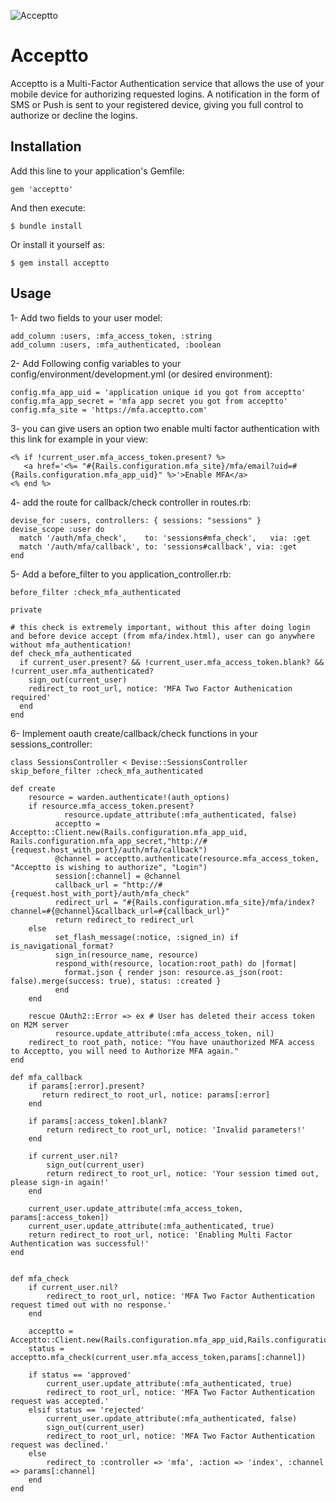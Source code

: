 ![Acceptto](/Acceptto.png "Acceptto")

# Acceptto
Acceptto is a Multi-Factor Authentication service that allows the use of your mobile device for authorizing requested logins. A notification in the form of SMS or Push is sent to your registered device, giving you full control to authorize or decline the logins.

## Installation

Add this line to your application's Gemfile:

    gem 'acceptto'

And then execute:

    $ bundle install

Or install it yourself as:

    $ gem install acceptto

## Usage

1- Add two fields to your user model:

    add_column :users, :mfa_access_token, :string
    add_column :users, :mfa_authenticated, :boolean

2- Add Following config variables to your config/environment/development.yml (or desired environment):

    config.mfa_app_uid = 'application unique id you got from acceptto'
    config.mfa_app_secret = 'mfa app secret you got from acceptto'
    config.mfa_site = 'https://mfa.acceptto.com'

3- you can give users an option two enable multi factor authentication with this link for example in your view:

    <% if !current_user.mfa_access_token.present? %>
       <a href='<%= "#{Rails.configuration.mfa_site}/mfa/email?uid=#{Rails.configuration.mfa_app_uid}" %>'>Enable MFA</a>
    <% end %>

4- add the route for callback/check controller in routes.rb:

    devise_for :users, controllers: { sessions: "sessions" }
    devise_scope :user do
      match '/auth/mfa_check',    to: 'sessions#mfa_check',   via: :get
      match '/auth/mfa/callback', to: 'sessions#callback', via: :get
    end

5- Add a before_filter to you application_controller.rb:

    before_filter :check_mfa_authenticated

    private

    # this check is extremely important, without this after doing login and before device accept (from mfa/index.html), user can go anywhere without mfa_authentication!
    def check_mfa_authenticated
      if current_user.present? && !current_user.mfa_access_token.blank? && !current_user.mfa_authenticated?
        sign_out(current_user)
        redirect_to root_url, notice: 'MFA Two Factor Authenication required'
      end
    end


6- Implement oauth create/callback/check functions in your sessions_controller:

    class SessionsController < Devise::SessionsController
    skip_before_filter :check_mfa_authenticated
    
    def create
        resource = warden.authenticate!(auth_options)
        if resource.mfa_access_token.present?
                resource.update_attribute(:mfa_authenticated, false)
              acceptto = Acceptto::Client.new(Rails.configuration.mfa_app_uid, Rails.configuration.mfa_app_secret,"http://#{request.host_with_port}/auth/mfa/callback")
              @channel = acceptto.authenticate(resource.mfa_access_token, "Acceptto is wishing to authorize", "Login")
              session[:channel] = @channel
              callback_url = "http://#{request.host_with_port}/auth/mfa_check"
              redirect_url = "#{Rails.configuration.mfa_site}/mfa/index?channel=#{@channel}&callback_url=#{callback_url}"
              return redirect_to redirect_url
        else
              set_flash_message(:notice, :signed_in) if is_navigational_format?
              sign_in(resource_name, resource)
              respond_with(resource, location:root_path) do |format|
                format.json { render json: resource.as_json(root: false).merge(success: true), status: :created }
              end
        end
    
        rescue OAuth2::Error => ex # User has deleted their access token on M2M server
              resource.update_attribute(:mfa_access_token, nil)
        redirect_to root_path, notice: "You have unauthorized MFA access to Acceptto, you will need to Authorize MFA again."
    end
    
    def mfa_callback
        if params[:error].present?
           return redirect_to root_url, notice: params[:error]
        end
    
        if params[:access_token].blank?
            return redirect_to root_url, notice: 'Invalid parameters!'
        end
    
        if current_user.nil?
            sign_out(current_user)
            return redirect_to root_url, notice: 'Your session timed out, please sign-in again!'
        end
    
        current_user.update_attribute(:mfa_access_token, params[:access_token])
        current_user.update_attribute(:mfa_authenticated, true)
        return redirect_to root_url, notice: 'Enabling Multi Factor Authentication was successful!'
    end
    
    
    def mfa_check
        if current_user.nil?
            redirect_to root_url, notice: 'MFA Two Factor Authentication request timed out with no response.'
        end
    
        acceptto = Acceptto::Client.new(Rails.configuration.mfa_app_uid,Rails.configuration.mfa_app_secret,Rails.configuration.mfa_call_back_url)
        status = acceptto.mfa_check(current_user.mfa_access_token,params[:channel])
    
        if status == 'approved'
            current_user.update_attribute(:mfa_authenticated, true)
            redirect_to root_url, notice: 'MFA Two Factor Authentication request was accepted.'
        elsif status == 'rejected'
            current_user.update_attribute(:mfa_authenticated, false)
            sign_out(current_user)
            redirect_to root_url, notice: 'MFA Two Factor Authentication request was declined.'
        else
            redirect_to :controller => 'mfa', :action => 'index', :channel => params[:channel]
        end
    end